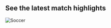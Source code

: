 ## See the latest match highlights

![Soccer](https://github.com/Daue/Soccer/assets/5504430/84e95a99-1c45-45dc-ad23-78a8dea90b74)
